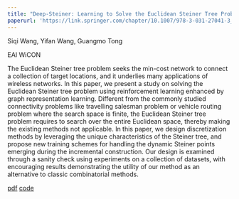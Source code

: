 ```yaml
---
title: "Deep-Steiner: Learning to Solve the Euclidean Steiner Tree Problem"
paperurl: 'https://link.springer.com/chapter/10.1007/978-3-031-27041-3_16'
---
```


Siqi Wang, Yifan Wang, Guangmo Tong

EAI WiCON

The Euclidean Steiner tree problem seeks the min-cost network to connect a collection of target locations, and it underlies many applications of wireless networks. In this paper, we present a study on solving the Euclidean Steiner tree problem using reinforcement learning enhanced by graph representation learning. Different from the commonly studied connectivity problems like travelling salesman problem or vehicle routing problem where the search space is finite, the Euclidean Steiner tree problem requires to search over the entire Euclidean space, thereby making the existing methods not applicable. In this paper, we design discretization methods by leveraging the unique characteristics of the Steiner tree, and propose new training schemes for handling the dynamic Steiner points emerging during the incremental construction. Our design is examined through a sanity check using experiments on a collection of datasets, with encouraging results demonstrating the utility of our method as an alternative to classic combinatorial methods.

[pdf](https://arxiv.org/abs/2209.09983) [code](https://github.com/cdslabamotong/stratLearner)
